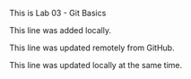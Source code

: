 This is Lab 03 - Git Basics

This line was added locally.

This line was updated remotely from GitHub.

This line was updated locally at the same time.

